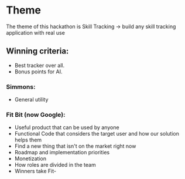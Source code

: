 # Theme
The theme of this hackathon is Skill Tracking -> build any skill tracking application with real use

## Winning criteria:
* Best tracker over all.
* Bonus points for AI.

### Simmons:
* General utility

### Fit Bit (now Google):
* Useful product that can be used by anyone
* Functional Code that considers the target user and how our solution helps them
* Find a new thing that isn't on the market right now
* Roadmap and implementation priorities
* Monetization
* How roles are divided in the team
* Winners take Fit-